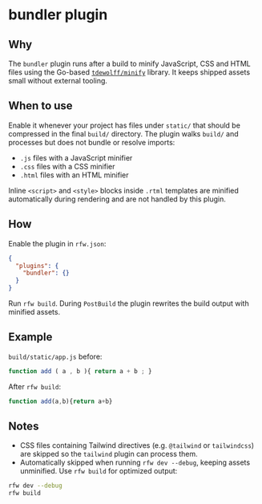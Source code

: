 # bundler plugin

## Why
The `bundler` plugin runs after a build to minify JavaScript, CSS and HTML files using the Go-based [`tdewolff/minify`](https://github.com/tdewolff/minify) library. It keeps shipped assets small without external tooling.

## When to use
Enable it whenever your project has files under `static/` that should be compressed in the final `build/` directory. The plugin walks `build/` and processes but does not bundle or resolve imports:
- `.js` files with a JavaScript minifier
- `.css` files with a CSS minifier
- `.html` files with an HTML minifier

Inline `<script>` and `<style>` blocks inside `.rtml` templates are minified automatically during rendering and are not handled by this plugin.

## How
Enable the plugin in `rfw.json`:

```json
{
  "plugins": {
    "bundler": {}
  }
}
```

Run `rfw build`. During `PostBuild` the plugin rewrites the build output with minified assets.

## Example

`build/static/app.js` before:

```js
function add ( a , b ){ return a + b ; }
```

After `rfw build`:

```js
function add(a,b){return a+b}
```

## Notes
- CSS files containing Tailwind directives (e.g. `@tailwind` or `tailwindcss`) are skipped so the `tailwind` plugin can process them.
- Automatically skipped when running `rfw dev --debug`, keeping assets unminified. Use `rfw build` for optimized output:

```bash
rfw dev --debug
rfw build
```

